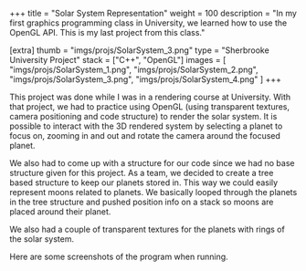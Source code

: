 +++
title = "Solar System Representation"
weight = 100
description = "In my first graphics programming class in University, we learned how to use the OpenGL API. This is my last project from this class."

[extra]
thumb = "imgs/projs/SolarSystem_3.png"
type = "Sherbrooke University Project"
stack = ["C++", "OpenGL"]
images = [
    "imgs/projs/SolarSystem_1.png",
    "imgs/projs/SolarSystem_2.png",
    "imgs/projs/SolarSystem_3.png",
    "imgs/projs/SolarSystem_4.png"
]
+++

This project was done while I was in a rendering course at University. With that project, we had to practice using OpenGL (using transparent textures, camera positioning and code structure) to render the solar system. It is possible to interact with the 3D rendered system by selecting a planet to focus on, zooming in and out and rotate the camera around the focused planet.

We also had to come up with a structure for our code since we had no base structure given for this project. As a team, we decided to create a tree based structure to keep our planets stored in. This way we could easily represent moons related to planets. We basically looped through the planets in the tree structure and pushed position info on a stack so moons are placed around their planet.

We also had a couple of transparent textures for the planets with rings of the solar system.

Here are some screenshots of the program when running.
